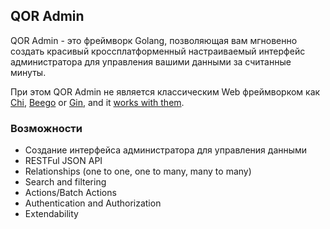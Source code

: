 ## QOR Admin

QOR Admin - это фреймворк Golang, позволяющая вам мгновенно создать красивый кроссплатформенный настраиваемый интерфейс администратора для управления вашими данными за считанные минуты.

При этом QOR Admin не является классическим Web фреймворком как [Chi](https://github.com/go-chi/chi), [Beego](https://github.com/astaxie/beego) or [Gin](https://github.com/gin-gonic/gin), and it [works with them](../admin/integration.md).

### Возможности

* Создание интерфейса администратора для управления данными
* RESTFul JSON API
* Relationships (one to one, one to many, many to many)
* Search and filtering
* Actions/Batch Actions
* Authentication and Authorization
* Extendability

